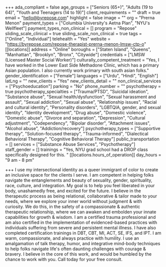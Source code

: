 +++
ada_compliant = false
age_groups = ["Seniors (65+)", "Adults (19 to 64)", "Youth and Teenagers (14 to 19)"]
client_requirements = ""
draft = true
email = "hello@byrepose.com"
highlight = false
image = ""
org = "Prerna Menon"
payment_types = ["Columbia University's Aetna Plan", "NYU's Wellfleet"]
payment_types_non_clinical = []
program = "Repose"
sliding_scale_clinical = true
sliding_scale_non_clinical = true
tags = ["Online", "Individual"]
telehealth = "Yes"
website = "https://byrepose.com/repose-therapist-prerna-menon-lmsw-ctp-o"
[[locations]]
address = "Online"
boroughs = ["Staten Island", "Queens", "Manhattan", "Brooklyn", "Bronx", "Citywide"]
credentials = ["LMSW (Licensed Master Social Worker)"]
culturally_competent_treatment = "Yes, I have worked in the Lower East Side Methadone Clinic, which has a primary Asian population. I also currently work primary with south asian folks."
gender_identification = ["Female"]
languages = ["Urdu", "Hindi", "English"]
latLng = ""
new_clients = "Yes"
new_clients_detail = ""
non_clinical_services = ["Psychoeducation"]
parking = "No"
phone_number = ""
psychotherapy = true
psychotherapy_specialties = ["Trauma/PTSD", "Suicidal ideation", "Substance abuse", "Sexual health/dysfunction", "Sexual harassment and assault", "Sexual addiction", "Sexual abuse", "Relationship issues", "Racial and cultural identity", "Personality disorders", "LGBTQIA, gender, and sexual identity", "Identity development", "Drug abuse", "Domestic violence", "Domestic abuse", "Divorce and separation", "Depression", "Cultural adjustment", "Codependency", "Bipolar disorder", "Attachment issues", "Alcohol abuse", "Addiction/recovery"]
psychotherapy_types = ["Supportive therapy", "Solution-focused therapy", "Trauma-informed", "Dialectical Behavioral Therapy", "Cognitive Behavioral Therapy"]
public_transportation = []
services = ["Substance Abuse Services", "Psychotherapy"]
staff_gender = []
trainings = "Yes, NYU grad school had a DROP class specifically designed for this. "
[[locations.hours_of_operation]]
day_hours = "9 am - 8 pm"

+++
I use my intersectional identity as a queer immigrant of color to create an inclusive space for the clients I serve. I am competent in helping folks navigate the entanglements and beauty of sexuality, gender, spirituality, race, culture, and integration. My goal is to help you feel liberated in your body, unashamedly free, and excited for the future. I believe in the therapeutic process as being relational, collaborative & tailor made to your needs, where we explore your inner world without judgment & with curiosity. We do this, in the safety of a compassionate & authentic therapeutic relationship, where we can awaken and embolden your innate capabilities for growth & wisdom. I am a certified trauma professional and am also certified in the implementation of evidenced-based practices with individuals suffering from severe and persistent mental illness. I have also completed certification trainings in DBT, CBT, MI, ACT, SE, IFS, and IPT. I am warm, compassionate, and always practice with humility. I use an amalgamation of talk therapy, humor, and integrative mind-body techniques to help folks navigate life's often daunting challenges with courage & bravery. I believe in the core of this work, and would be humbled by the chance to work with you. Call today for your free consult.